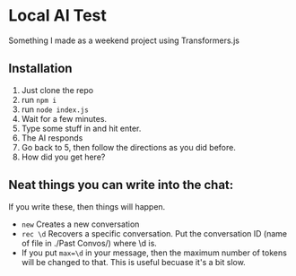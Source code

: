 # Local AI Test
Something I made as a weekend project using Transformers.js

## Installation
1. Just clone the repo 
2. run `npm i`
3. run `node index.js`
4. Wait for a few minutes.
5. Type some stuff in and hit enter. 
6. The AI responds
7. Go back to 5, then follow the directions as you did before.
8. How did you get here? 

## Neat things you can write into the chat:
If you write these, then things will happen.
- `new` Creates a new conversation
- `rec \d` Recovers a specific conversation. Put the conversation ID (name of file in ./Past Convos/) where \d is.
- If you put `max=\d` in your message, then the maximum number of tokens will be changed to that. This is useful becuase it's a bit slow. 